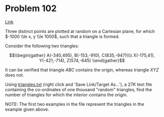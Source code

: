 # Problem 102

[Link](https://projecteuler.net/problem=102)

Three distinct points are plotted at random on a Cartesian plane, for which $-1000 \\le x, y \\le 1000$, such that a triangle is formed.

Consider the following two triangles:

$$\\begin{gather} A(-340,495), B(-153,-910), C(835,-947)\\\\ X(-175,41), Y(-421,-714), Z(574,-645) \\end{gather}$$

It can be verified that triangle $ABC$ contains the origin, whereas triangle $XYZ$ does not.

Using [triangles.txt](resources/documents/0102_triangles.txt) (right click and 'Save Link/Target As...'), a 27K text file containing the co-ordinates of one thousand "random" triangles, find the number of triangles for which the interior contains the origin.

NOTE: The first two examples in the file represent the triangles in the example given above.